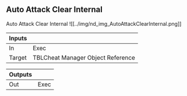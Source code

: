 ## Auto Attack Clear Internal
Auto Attack Clear Internal
![[../img/nd_img_AutoAttackClearInternal.png]]

|Inputs||
|--|--|
| In | Exec |
| Target | TBLCheat Manager Object Reference |

|Outputs||
|--|--|
| Out | Exec |
